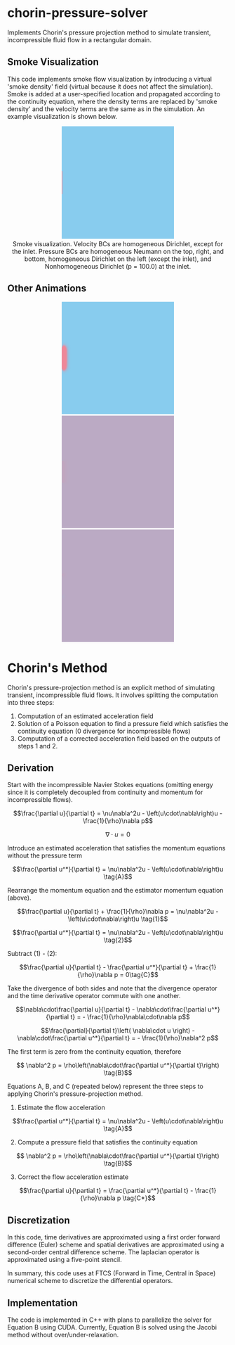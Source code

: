 # chorin-pressure-solver
Implements Chorin's pressure projection method to simulate transient, incompressible fluid flow in a rectangular domain.

## Smoke Visualization
This code implements smoke flow visualization by introducing a virtual 'smoke density' field (virtual because it does not affect the simulation). Smoke is added at a user-specified location and propagated according to the continuity equation, where the density terms are replaced by 'smoke density' and the velocity terms are the same as in the simulation. An example visualization is shown below.

<p align="center">
  <img width="256" height="256" src="smoke_anim.gif" alt="animated" />
  <br/>
  Smoke visualization. Velocity BCs are homogeneous Dirichlet, except for the inlet. Pressure BCs are homogeneous Neumann on the top, right, and bottom, homogeneous Dirichlet on the left (except the inlet), and Nonhomogeneous Dirichlet (p = 100.0) at the inlet.
</p>

## Other Animations
<p align="center">
  <img width="256" height="256" src="pres_anim.gif" alt="animated"/>
  <img width="256" height="256" src="u_anim.gif" alt="animated"/>
  <img width="256" height="256" src="v_anim.gif" alt="animated"/>
</p>

# Chorin's Method
Chorin's pressure-projection method is an explicit method of simulating transient, incompressible fluid flows. It involves splitting the computation into three steps:
1. Computation of an estimated acceleration field
2. Solution of a Poisson equation to find a pressure field which satisfies the continuity equation (0 divergence for incompressible flows)
3. Computation of a corrected acceleration field based on the outputs of steps 1 and 2.

## Derivation
Start with the incompressible Navier Stokes equations (omitting energy since it is completely decoupled from continuity and momentum for incompressible flows).
```math
\frac{\partial u}{\partial t} = \nu\nabla^2u - \left(u\cdot\nabla\right)u - \frac{1}{\rho}\nabla p
```
```math
\nabla\cdot u =0
```
Introduce an estimated acceleration that satisfies the momentum equations without the pressure term
```math
\frac{\partial u^*}{\partial t} = \nu\nabla^2u - \left(u\cdot\nabla\right)u \tag{A}
```
Rearrange the momentum equation and the estimator momentum equation (above).
```math
\frac{\partial u}{\partial t} + \frac{1}{\rho}\nabla p = \nu\nabla^2u - \left(u\cdot\nabla\right)u \tag{1}
```
```math
\frac{\partial u^*}{\partial t} = \nu\nabla^2u - \left(u\cdot\nabla\right)u \tag{2}
```
Subtract (1) - (2):
```math
\frac{\partial u}{\partial t} - \frac{\partial u^*}{\partial t} + \frac{1}{\rho}\nabla p = 0\tag{C}
```
Take the divergence of both sides and note that the divergence operator and the time derivative operator commute with one another.
```math
\nabla\cdot\frac{\partial u}{\partial t} - \nabla\cdot\frac{\partial u^*}{\partial t} = - \frac{1}{\rho}\nabla\cdot\nabla p
```
```math
\frac{\partial}{\partial t}\left( \nabla\cdot u \right) - \nabla\cdot\frac{\partial u^*}{\partial t} = - \frac{1}{\rho}\nabla^2 p
```
The first term is zero from the continuity equation, therefore
```math
 \nabla^2 p = \rho\left(\nabla\cdot\frac{\partial u^*}{\partial t}\right) \tag{B}
```

Equations A, B, and C (repeated below) represent the three steps to applying Chorin's pressure-projection method.
1. Estimate the flow acceleration
```math
\frac{\partial u^*}{\partial t} = \nu\nabla^2u - \left(u\cdot\nabla\right)u \tag{A}
```
2. Compute a pressure field that satisfies the continuity equation
```math
 \nabla^2 p = \rho\left(\nabla\cdot\frac{\partial u^*}{\partial t}\right) \tag{B}
```
3. Correct the flow acceleration estimate
```math
\frac{\partial u}{\partial t} = \frac{\partial u^*}{\partial t} - \frac{1}{\rho}\nabla p \tag{C*}
```

## Discretization
In this code, time derivatives are approximated using a first order forward difference (Euler) scheme and spatial derivatives are approximated using a second-order central difference scheme. The laplacian operator is approximated using a five-point stencil.

In summary, this code uses at FTCS (Forward in Time, Central in Space) numerical scheme to discretize the differential operators.

## Implementation
The code is implemented in C++ with plans to parallelize the solver for Equation B using CUDA. Currently, Equation B is solved using the Jacobi method without over/under-relaxation.
